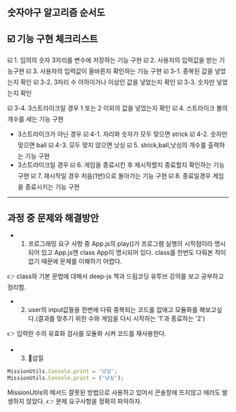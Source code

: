## 숫자야구 알고리즘 순서도


## ☑️ 기능 구현 체크리스트

☑️ 1. 임의의 숫자 3자리를 변수에 저장하는 기능 구현
☑️ 2. 사용자의 입력값을 받는 기능구현
☑️ 3. 사용자의 입력값이 올바른지 확인하는 기능 구현
  ☑️ 3-1. 중복된 값을 넣었는지 확인
  ☑️ 3-2. 3자리 수 이하이거나 이상인 값을 넣었는지 확인
  ☑️ 3-3. 숫자만 넣었는지 확인

  ☑️ 3-4. 3스트라이크일 경우 1 또는 2 이외의 값을 넣었는지 확인
☑️ 4. 스트라이크 볼의 개수를 세는 기능 구현
  - 3스트라이크가 아닌 경우
  ☑️ 4-1. 자리와 숫자가 모두 맞으면 strick
  ☑️ 4-2. 숫자만 맞으면 ball
  ☑️ 4-3. 모두 맞지 않으면 낫싱
☑️ 5. strick,ball,낫싱의 개수를 출력하는 기능 구현
- 3스트라이크일 경우
☑️ 6. 게임을 종료시킨 후 재시작할지 종료할지 확인하는 기능 구현
☑️ 7. 재시작일 경우 처음(1번)으로 돌아가는 기능 구현
☑️ 8. 종료일경우 게임을 종료시키는 기능 구현

<hr>

## 과정 중 문제와 해결방안

- 1. 프로그래밍 요구 사항 중 App.js의 play()가 프로그램 실행의 시작점이라 명시되어 있고 App.js엔 class App이 명시되어 있다. class를 한번도 다뤄본 적이 없기 때문에 문제를 이해하기 어렵다.

👉 class와 기본 문법에 대해서 deep-js 책과 드림코딩 유투브 강의를 보고 공부하고 정리함.

- 2. user의 input값들을 한번에 다뤄 중복되는 코드를 없애고 모듈화를 해보고싶다.(결과를 맞추기 위한 수와 게임을 다시 시작하는 '1'과 종료하는 '2')

👉 입력한 수의 유효화 검사를 모듈화 시켜 코드를 재사용한다.



-  3. 🔪삽질 
  ```js
  MissionUtils.Console.print = '낫싱';
  MissionUtils.Console.print = ('낫싱');
  ```
   MissionUtils의 메서드 잘못된 방법으로 사용하고 있어서 콘솔창에 뜨지않고 에러도 발생하지 않았다.
  👉 문제 요구사항을 정확히 파악하자.
